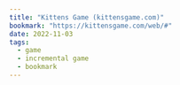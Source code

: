 ```yaml
---
title: "Kittens Game (kittensgame.com)"
bookmark: "https://kittensgame.com/web/#"
date: 2022-11-03
tags:
  - game
  - incremental game
  - bookmark
---
```

